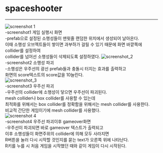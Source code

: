 # spaceshooter
-------------
![screenshot 1](https://user-images.githubusercontent.com/38284288/40920521-ca0c450e-6847-11e8-96c3-9a72255a9de1.png)  
-screenshot1 게임 실행시 화면  
  -prefab으로 설정된 소행성들이 맨윗줄 랜덤한 위치에서 생성되어 날아온다.  
  이때 소행성 오브젝트들이 쌓이면 과부하가 걸릴 수 있기 때문에 화면 바깥쪽에 collider를 설정하여  
  collider를 넘어선 소행성들이 삭제되도록 설정하였다.
![screenshot_2](https://user-images.githubusercontent.com/38284288/40920637-1c997b0c-6848-11e8-9550-60e15751f6c0.png)  
-screenshot2 소행성 파괴  
  -소행성은 우주선의 광선 prefab들과 충돌시 터지는 효과를 출력하고  
  화면의 score텍스트의 score값을 10늘린다.  
![screenshot_3](https://user-images.githubusercontent.com/38284288/40920682-437668fc-6848-11e8-9519-7bc4a6f3412a.png)  
-screenshot3 우주선 파괴  
  -우주선의 collider에 소행성이 닿으면 우주선이 파괴된다.  
  mesh collider나 box collider를 사용할 수 있는데  
  최적화를 위해서는 box collider를 정확함을 위해서는 mesh collider를 사용한다.  
  비교적 간단한 게임이기에 mesh collider를 사용했다.  
![screenshot 4](https://user-images.githubusercontent.com/38284288/40920723-5c6aff12-6848-11e8-9303-d917c34c0e72.png)  
-screenshot4 우주선 파괴이후 gameover화면  
  -우주선이 파괴되면 바로 gameover 텍스트가 출력되고  
  이후 소행성들이 화면주위의 collider에 의해 모두 사라지면  
  R버튼을 눌러 다시 시작할 것인지를 묻는 text가 오른쪽 위에 나타난다.  
  R키를 누를 시 처음 게임을 시작했던 때와 같이 게임이 다시 시작된다.  
